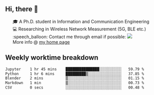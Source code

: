 <h2 > Hi, there 👋 </h3>

<div >
 <ul>
 🎓 A Ph.D. student in Information and Communication Engineering <br>
 💻 Researching in Wireless Network Measurement (5G, BLE etc.)<br>
 :speech_balloon: Contact me through email if possible: <a href="mailto:ethanjia@sjtu.edu.cn"><img src="https://img.shields.io/badge/-ethanjia@sjtu.edu.cn-c14438?style=plastic&logo=Gmail&logoColor=white&link=mailto:mailto:ethanjia@sjtu.edu.cn"></a> <br>
  More info @ <a href="https://haifengjia.github.io">my home page</a>
 </ul>
</div>

<h2 >
Weekly worktime breakdown
</h1>


<!--START_SECTION:waka-->

```txt
Jupyter    1 hr 45 mins    ███████████████░░░░░░░░░░   59.79 %
Python     1 hr 6 mins     █████████▒░░░░░░░░░░░░░░░   37.85 %
Blender    2 mins          ▒░░░░░░░░░░░░░░░░░░░░░░░░   01.15 %
Markdown   1 min           ▒░░░░░░░░░░░░░░░░░░░░░░░░   00.73 %
CSV        0 secs          ░░░░░░░░░░░░░░░░░░░░░░░░░   00.48 %
```

<!--END_SECTION:waka-->


